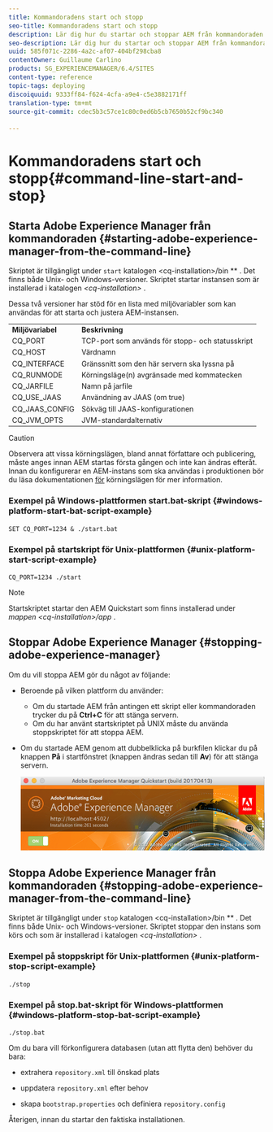 ```yaml
---
title: Kommandoradens start och stopp
seo-title: Kommandoradens start och stopp
description: Lär dig hur du startar och stoppar AEM från kommandoraden.
seo-description: Lär dig hur du startar och stoppar AEM från kommandoraden.
uuid: 585f071c-2286-4a2c-af07-404bf298cba8
contentOwner: Guillaume Carlino
products: SG_EXPERIENCEMANAGER/6.4/SITES
content-type: reference
topic-tags: deploying
discoiquuid: 9333ff84-f624-4cfa-a9e4-c5e3882171ff
translation-type: tm+mt
source-git-commit: cdec5b3c57ce1c80c0ed6b5cb7650b52cf9bc340

---
```



# Kommandoradens start och stopp{#command-line-start-and-stop}

## Starta Adobe Experience Manager från kommandoraden {#starting-adobe-experience-manager-from-the-command-line}

Skriptet är tillgängligt under `start` katalogen &lt;cq-installation>/bin ** . Det finns både Unix- och Windows-versioner. Skriptet startar instansen som är installerad i katalogen *&lt;cq-installation>* .

Dessa två versioner har stöd för en lista med miljövariabler som kan användas för att starta och justera AEM-instansen.

<table> 
 <tbody> 
  <tr> 
   <td><strong>Miljövariabel </strong></td> 
   <td><strong>Beskrivning </strong></td> 
  </tr> 
  <tr> 
   <td>CQ_PORT</td> 
   <td>TCP-port som används för stopp- och statusskript<br /> </td> 
  </tr> 
  <tr> 
   <td>CQ_HOST</td> 
   <td>Värdnamn<br /> </td> 
  </tr> 
  <tr> 
   <td>CQ_INTERFACE</td> 
   <td>Gränssnitt som den här servern ska lyssna på<br /> </td> 
  </tr> 
  <tr> 
   <td>CQ_RUNMODE</td> 
   <td>Körningsläge(n) avgränsade med kommatecken<br /> </td> 
  </tr> 
  <tr> 
   <td>CQ_JARFILE</td> 
   <td>Namn på jarfile<br /> </td> 
  </tr> 
  <tr> 
   <td>CQ_USE_JAAS</td> 
   <td>Användning av JAAS (om true)<br /> </td> 
  </tr> 
  <tr> 
   <td>CQ_JAAS_CONFIG</td> 
   <td>Sökväg till JAAS-konfigurationen<br /> </td> 
  </tr> 
  <tr> 
   <td>CQ_JVM_OPTS</td> 
   <td>JVM-standardalternativ<br /> </td> 
  </tr> 
 </tbody> 
</table>

>[!CAUTION]
>
>Observera att vissa körningslägen, bland annat författare och publicering, måste anges innan AEM startas första gången och inte kan ändras efteråt. Innan du konfigurerar en AEM-instans som ska användas i produktionen bör du läsa dokumentationen [för](/help/sites-deploying/configure-runmodes.md) körningslägen för mer information.

### Exempel på Windows-plattformen start.bat-skript {#windows-platform-start-bat-script-example}

```shell
SET CQ_PORT=1234 & ./start.bat
```

### Exempel på startskript för Unix-plattformen {#unix-platform-start-script-example}

```shell
CQ_PORT=1234 ./start
```

>[!NOTE]
>
>Startskriptet startar den AEM Quickstart som finns installerad under *mappen &lt;cq-installation>/app* .

## Stoppar Adobe Experience Manager {#stopping-adobe-experience-manager}

Om du vill stoppa AEM gör du något av följande:

* Beroende på vilken plattform du använder:

   * Om du startade AEM från antingen ett skript eller kommandoraden trycker du på **Ctrl+C** för att stänga servern.
   * Om du har använt startskriptet på UNIX måste du använda stoppskriptet för att stoppa AEM.

* Om du startade AEM genom att dubbelklicka på burkfilen klickar du på knappen **På** i startfönstret (knappen ändras sedan till **Av**) för att stänga servern.

   ![chlimage_1-63](assets/chlimage_1-63.png)

## Stoppa Adobe Experience Manager från kommandoraden {#stopping-adobe-experience-manager-from-the-command-line}

Skriptet är tillgängligt under `stop` katalogen &lt;cq-installation>/bin ** . Det finns både Unix- och Windows-versioner. Skriptet stoppar den instans som körs och som är installerad i katalogen *&lt;cq-installation>* .

### Exempel på stoppskript för Unix-plattformen {#unix-platform-stop-script-example}

```shell
./stop
```

### Exempel på stop.bat-skript för Windows-plattformen {#windows-platform-stop-bat-script-example}

```shell
./stop.bat
```

Om du bara vill förkonfigurera databasen (utan att flytta den) behöver du bara:

* extrahera `repository.xml` till önskad plats

* uppdatera `repository.xml` efter behov

* skapa `bootstrap.properties` och definiera `repository.config`

Återigen, innan du startar den faktiska installationen.

